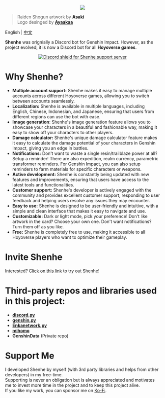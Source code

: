 <p align="center">
  <img src="https://i.imgur.com/tBlJndT.png"/>
</p>

> Raiden Shogun artwork by [**Asaki**](https://www.pixiv.net/en/artworks/104574600)  
> Logo desinged by [**Ayaakaa**](https://github.com/Ayaakaa)

English | [中文](https://github.com/seriaati/shenhe_bot/blob/main/README_zh-tw.md)

**Shenhe** was orignially a Discord bot for Genshin Impact. However, as the project evolved, it is now a Discord bot for all **Hoyoverse games**.

<p align="center">
  <a href="https://discord.gg/b22kMKuwbS" target="_blank">
    <img src="https://discordapp.com/api/guilds/1000727526194298910/widget.png?style=banner2" alt="Discord shield for Shenhe support server"/>
  </a>
</p>

# Why Shenhe?
- **Multiple account support:** Shenhe makes it easy to manage multiple accounts across different Hoyoverse games, allowing you to switch between accounts seamlessly.
- **Localization:** Shenhe is available in multiple languages, including English, Chinese, Indonesian, and Japanese, ensuring that users from different regions can use the bot with ease.
- **Image generation:** Shenhe's image generation feature allows you to showcase your characters in a beautiful and fashionable way, making it easy to show off your characters to other players.
- **Damage calculator:** Shenhe's unique damage calculator feature makes it easy to calculate the damage potential of your characters in Genshin Impact, giving you an edge in battles.
- **Notifications:** Don't want to waste a single resin/trailblaze power at all? Setup a reminder! There are also expedition, realm currency, parametric transformer reminders. For Genshin Impact, you can also setup reminders to farm materials for specific characters or weapons.
- **Active development:** Shenhe is constantly being updated with new features and improvements, ensuring that users have access to the latest tools and functionalities.
- **Customer support:** Shenhe's developer is actively engaged with the community and provides excellent customer support, responding to user feedback and helping users resolve any issues they may encounter.
- **Easy to use:** Shenhe is designed to be user-friendly and intuitive, with a simple and clean interface that makes it easy to navigate and use.
- **Customizable:** Dark or light mode, pick your preference! Don't like artwork in the card? Choose your own one. Don't want notifications? Turn them off as you like.
- **Free:** Shenhe is completely free to use, making it accessible to all Hoyoverse players who want to optimize their gameplay.

# Invite Shenhe
Interested? [Click on this link](https://discordapp.com/oauth2/authorize?client_id=1000045812522430626&scope=bot+applications.commands&permissions=0) to try out Shenhe!

# Third-party repos and libraries used in this project:
- [**discord.py**](https://github.com/Rapptz/discord.py)
- [**genshin.py**](https://github.com/thesadru/genshin.py)
- [**Enkanetwork.py**](https://github.com/mrwan200/EnkaNetwork.py)
- [**mihomo**](https://github.com/KT-Yeh/mihomo)
- **GenshinData** (Private repo)

# Support Me
I developed Shenhe by myself (with 3rd party libraries and helps from other developers) in my free-time.  
Supporting is never an obligation but is always appreciated and motivates me to invest more time in the project and to keep this project alive.  
If you like my work, you can sponsor me on [Ko-Fi](https://ko-fi.com/seriaati).
